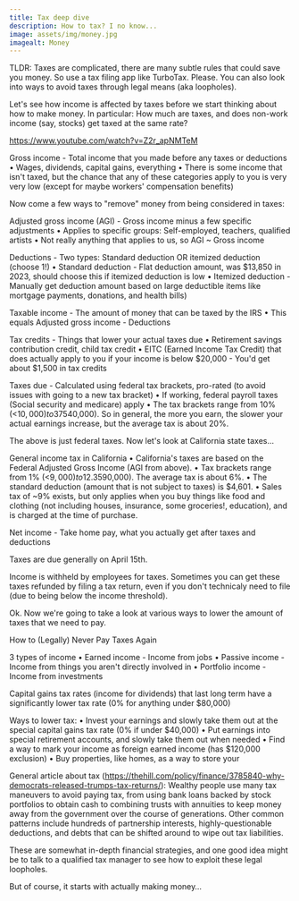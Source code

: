 ```yaml
---
title: Tax deep dive
description: How to tax? I no know...
image: assets/img/money.jpg
imagealt: Money
---
```


TLDR: Taxes are complicated, there are many subtle rules that could save you money. So use a tax filing app like TurboTax. Please. You can also look into ways to avoid taxes through legal means (aka loopholes).

Let's see how income is affected by taxes before we start thinking about how to make money. In particular: How much are taxes, and does non-work income (say, stocks) get taxed at the same rate?

https://www.youtube.com/watch?v=Z2r_apNMTeM

Gross income - Total income that you made before any taxes or deductions
	• Wages, dividends, capital gains, everything
	• There is some income that isn't taxed, but the chance that any of these categories apply to you is very very low (except for maybe workers' compensation benefits)

Now come a few ways to "remove" money from being considered in taxes:

Adjusted gross income (AGI) - Gross income minus a few specific adjustments
	• Applies to specific groups: Self-employed, teachers, qualified artists
	• Not really anything that applies to us, so AGI ~ Gross income

Deductions - Two types: Standard deduction OR itemized deduction (choose 1!)
	• Standard deduction - Flat deduction amount, was $13,850 in 2023, should choose this if itemized deduction is low
	• Itemized deduction - Manually get deduction amount based on large deductible items like mortgage payments, donations, and health bills)

Taxable income - The amount of money that can be taxed by the IRS
	• This equals Adjusted gross income - Deductions

Tax credits - Things that lower your actual taxes due
	• Retirement savings contribution credit, child tax credit
	• EITC (Earned Income Tax Credit) that does actually apply to you if your income is below $20,000 - You'd get about $1,500 in tax credits

Taxes due - Calculated using federal tax brackets, pro-rated (to avoid issues with going to a new tax bracket)
	• If working, federal payroll taxes (Social security and medicare) apply
	• The tax brackets range from 10% (<$10,000) to 37% (>$540,000). So in general, the more you earn, the slower your actual earnings increase, but the average tax is about 20%.

The above is just federal taxes. Now let's look at California state taxes…

General income tax in California
	• California's taxes are based on the Federal Adjusted Gross Income (AGI from above).
	• Tax brackets range from 1% (<$9,000) to 12.3% (>$590,000). The average tax is about 6%.
	• The standard deduction (amount that is not subject to taxes) is $4,601.
	• Sales tax of ~9% exists, but only applies when you buy things like food and clothing (not including houses, insurance, some groceries!, education), and is charged at the time of purchase.
	
Net income - Take home pay, what you actually get after taxes and deductions

Taxes are due generally on April 15th.

Income is withheld by employees for taxes. Sometimes you can get these taxes refunded by filing a tax return, even if you don't technicaly need to file (due to being below the income threshold).

Ok. Now we're going to take a look at various ways to lower the amount of taxes that we need to pay.

How to (Legally) Never Pay Taxes Again

3 types of income
	• Earned income - Income from jobs
	• Passive income - Income from things you aren't directly involved in
	• Portfolio income - Income from investments

Capital gains tax rates (income for dividends) that last long term have a significantly lower tax rate (0% for anything under $80,000)

Ways to lower tax:
	• Invest your earnings and slowly take them out at the special capital gains tax rate (0% if under $40,000)
	• Put earnings into special retirement accounts, and slowly take them out when needed
	• Find a way to mark your income as foreign earned income (has $120,000 exclusion)
	• Buy properties, like homes, as a way to store your 

General article about tax (https://thehill.com/policy/finance/3785840-why-democrats-released-trumps-tax-returns/):
Wealthy people use many tax maneuvers to avoid paying tax, from using bank loans backed by stock portfolios to obtain cash to combining trusts with annuities to keep money away from the government over the course of generations. Other common patterns include hundreds of partnership interests, highly-questionable deductions, and debts that can be shifted around to wipe out tax liabilities.

These are somewhat in-depth financial strategies, and one good idea might be to talk to a qualified tax manager to see how to exploit these legal loopholes.

But of course, it starts with actually making money…
